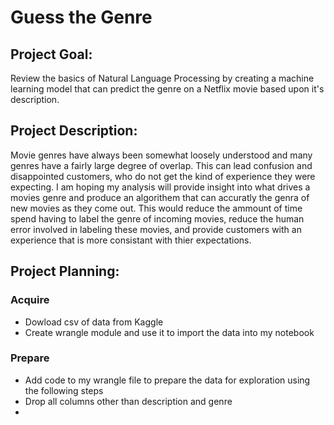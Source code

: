 # Guess the Genre

## Project Goal: 
Review the basics of Natural Language Processing by creating a machine learning model that can predict the genre on a Netflix movie based upon it's description.

## Project Description: 
Movie genres have always been somewhat loosely understood and many genres have a fairly large degree of overlap. This can lead confusion and disappointed customers, who do not get the kind of experience they were expecting. I am hoping my analysis will provide insight into what drives a movies genre and produce an algorithem that can accuratly the genra of new movies as they come out. This would reduce the ammount of time spend having to label the genre of incoming movies, reduce the human error involved in labeling these movies, and provide customers with an experience that is more consistant with thier expectations.   

## Project Planning:

### Acquire
* Dowload csv of data from Kaggle
* Create wrangle module and use it to import the data into my notebook

### Prepare
* Add code to my wrangle file to prepare the data for exploration using the following steps
* Drop all columns other than description and genre
* 
